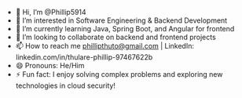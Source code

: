 - 👋 Hi, I’m @Phillip5914
- 👀 I’m interested in Software Engineering & Backend Development
- 🌱 I’m currently learning Java, Spring Boot, and Angular for frontend
- 💞️ I’m looking to collaborate on backend and frontend projects
- 📫 How to reach me phillipthuto@gmail.com | LinkedIn: linkedin.com/in/thulare-phillip-97467622b
- 😄 Pronouns: He/Him
- ⚡ Fun fact: I enjoy solving complex problems and exploring new technologies in cloud security!

<!---
Phillip5914/Phillip5914 is a ✨ special ✨ repository because its `README.md` (this file) appears on your GitHub profile.
You can click the Preview link to take a look at your changes.
--->
